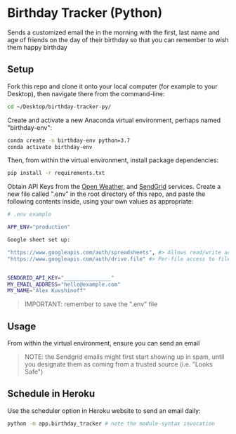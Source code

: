 # Birthday Tracker (Python)

Sends a customized email the in the morning with the first, last name and age of friends on the day of their birthday so that you can remember to wish them happy birthday

## Setup

Fork this repo and clone it onto your local computer (for example to your Desktop), then navigate there from the command-line:

```sh
cd ~/Desktop/birthday-tracker-py/
```

Create and activate a new Anaconda virtual environment, perhaps named "birthday-env":

```sh
conda create -n birthday-env python=3.7
conda activate birthday-env
```

Then, from within the virtual environment, install package dependencies:

```sh
pip install -r requirements.txt
```

Obtain API Keys from the [Open Weather](https://home.openweathermap.org/api_keys), and [SendGrid](https://app.sendgrid.com/settings/api_keys) services. Create a new file called ".env" in the root directory of this repo, and paste the following contents inside, using your own values as appropriate:

```sh
# .env example

APP_ENV="production" 

Google sheet set up:

"https://www.googleapis.com/auth/spreadsheets", #> Allows read/write access to the user's sheets and their properties.
"https://www.googleapis.com/auth/drive.file" #> Per-file access to files created or opened by the app.


SENDGRID_API_KEY="_______________"
MY_EMAIL_ADDRESS="hello@example.com"
MY_NAME="Alex Kuvshinoff"
```

> IMPORTANT: remember to save the ".env" file

## Usage

From within the virtual environment, ensure you can send an email

> NOTE: the Sendgrid emails might first start showing up in spam, until you designate them as coming from a trusted source (i.e. "Looks Safe")

## Schedule in Heroku

Use the scheduler option in Heroku website to send an email daily:

```sh
python -m app.birthday_tracker # note the module-syntax invocation
```


